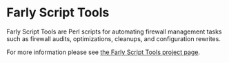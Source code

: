 Farly Script Tools
==================

Farly Script Tools are Perl scripts for automating firewall management
tasks such as firewall audits, optimizations, cleanups, and configuration
rewrites.

For more information please see [the Farly Script Tools project page](http://trystanzj.github.io/Farly-Script-Tools/).
